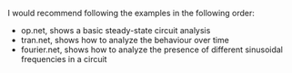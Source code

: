 I would recommend following the examples in the following order:

 - op.net, shows a basic steady-state circuit analysis
 - tran.net, shows how to analyze the behaviour over time
 - fourier.net, shows how to analyze the presence of different
   sinusoidal frequencies in a circuit
